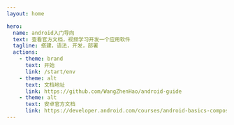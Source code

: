```yaml
---
layout: home

hero:
  name: android入门导向
  text: 查看官方文档，视频学习开发一个应用软件
  tagline: 搭建，语法，开发，部署
  actions:
    - theme: brand
      text: 开始
      link: /start/env
    - theme: alt
      text: 文档地址
      link: https://github.com/WangZhenHao/android-guide
    - theme: alt
      text: 安卓官方文档
      link: https://developer.android.com/courses/android-basics-compose/unit-1
---
```

